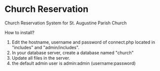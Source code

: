 # Church Reservation
Church Reservation System for St. Augustine Parish Church

How to install?

1. Edit the hostname, username and password of connect.php
	located in "includes" and "admin/includes".
2. In your database server, create a database named "church"
3. Update all files in the server.
4. the default admin user is admin:admin (username:password)
